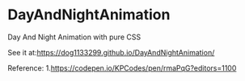 # DayAndNightAnimation
Day And Night Animation with pure CSS

See it at:https://dog1133299.github.io/DayAndNightAnimation/

Reference:
1.https://codepen.io/KPCodes/pen/rmaPqG?editors=1100